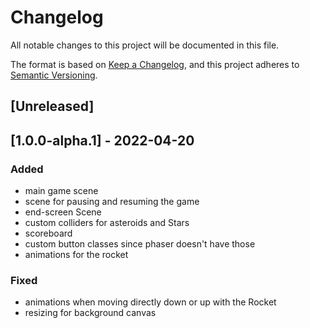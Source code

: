 # Changelog
All notable changes to this project will be documented in this file.

The format is based on [Keep a Changelog](https://keepachangelog.com/en/1.0.0/),
and this project adheres to [Semantic Versioning](https://semver.org/spec/v2.0.0.html).

## [Unreleased]

## [1.0.0-alpha.1] - 2022-04-20
### Added
- main game scene
- scene for pausing and resuming the game
- end-screen Scene
- custom colliders for asteroids and Stars
- scoreboard
- custom button classes since phaser doesn't have those
- animations for the rocket

### Fixed
- animations when moving directly down or up with the Rocket
- resizing for background canvas
